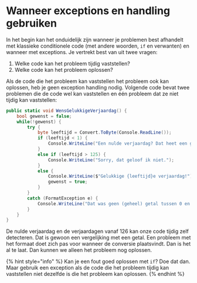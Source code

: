 # Wanneer exceptions en handling gebruiken

In het begin kan het onduidelijk zijn wanneer je problemen best afhandelt met klassieke conditionele code \(met andere woorden, `if` en verwanten\) en wanneer met exceptions. Je vertrekt best van uit twee vragen:

1. Welke code kan het probleem tijdig vaststellen?
2. Welke code kan het probleem oplossen?

Als de code die het probleem kan vaststellen het probleem ook kan oplossen, heb je geen exception handling nodig. Volgende code bevat twee problemen die de code wel kan vaststellen en één probleem dat ze niet tijdig kan vaststellen:

```csharp
public static void WensGelukkigeVerjaardag() {
    bool gewenst = false;
    while(!gewenst) {
        try {
            byte leeftijd = Convert.ToByte(Console.ReadLine());
            if (leeftijd < 1) {
                Console.WriteLine("Een nulde verjaardag? Dat heet een geboorte.");
            }
            else if (leeftijd > 125) {
                Console.WriteLine("Sorry, dat geloof ik niet.");
            }
            else {
                Console.WriteLine($"Gelukkige {leeftijd}e verjaardag!");
                gewenst = true;
            }
        }
        catch (FormatException e) {
            Console.WriteLine("Dat was geen (geheel) getal tussen 0 en 255.");
        }
    }
}
```

De nulde verjaardag en de verjaardagen vanaf 126 kan onze code tijdig zelf detecteren. Dat is gewoon een vergelijking met een getal. Een probleem met het formaat doet zich pas voor wanneer de conversie plaatsvindt. Dan is het al te laat. Dan kunnen we alleen het probleem nog oplossen.

{% hint style="info" %}
Kan je een fout goed oplossen met `if`? Doe dat dan. Maar gebruik een exception als de code die het probleem tijdig kan vaststellen niet dezelfde is die het probleem kan oplossen.
{% endhint %}



